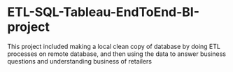 # ETL-SQL-Tableau-EndToEnd-BI-project
This project included making a local clean copy of database by doing ETL processes on remote database, and then using the data to answer business questions and understanding business of retailers 
